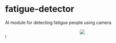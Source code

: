 # fatigue-detector
AI module for detecting fatigue people using camera

<div align="center">
  <img src="https://github.com/user-attachments/assets/1ddc51b9-135a-456d-95a8-513ade626587"/>
</div>!
